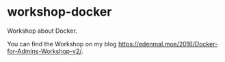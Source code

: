 # workshop-docker

Workshop about Docker.

You can find the Workshop on my blog https://edenmal.moe/2016/Docker-for-Admins-Workshop-v2/.
